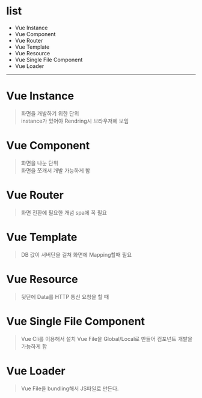 # list
* Vue Instance
* Vue Component
* Vue Router
* Vue Template
* Vue Resource
* Vue Single File Component
* Vue Loader
---

# Vue Instance
> 화면을 개발하기 위한 단위  
instance가 있어야 Rendring시 브라우저에 보임

# Vue Component
> 화면을 나눈 단위  
> 화면을 쪼개서 개발 가능하게 함

# Vue Router
> 화면 전환에 필요한 개념
> spa에 꼭 필요

# Vue Template
> DB 값이 서버단을 걸쳐 화면에 Mapping할때 필요

# Vue Resource
> 뒷단에 Data를 HTTP 통신 요청을 할 때 

# Vue Single File Component
> Vue Cli를 이용해서 설치
> Vue File을 Global/Local로 만들어 컴포넌트 개발을 가능하게 함

# Vue Loader
> Vue File을 bundling해서 JS파일로 만든다.